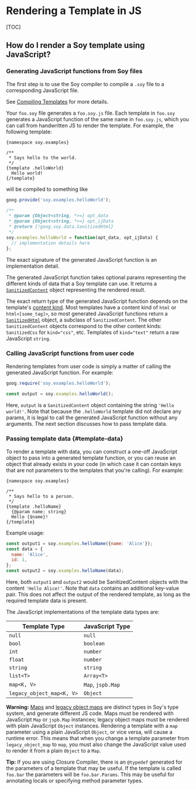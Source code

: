 # Rendering a Template in JS

[TOC]

## How do I render a Soy template using JavaScript?

### Generating JavaScript functions from Soy files

The first step is to use the Soy compiler to compile a `.soy` file to a
corresponding JavaScript file.

See [Compiling Templates](dir.md) for more details.

Your `foo.soy` file generates a `foo.soy.js` file. Each template in `foo.soy`
generates a JavaScript function of the same name in `foo.soy.js`, which you can
call from handwritten JS to render the template. For example, the following
template:

```soy
{namespace soy.examples}

/**
 * Says hello to the world.
 */
{template .helloWorld}
  Hello world!
{/template}
```

will be compiled to something like

```js
goog.provide('soy.examples.helloWorld');

/**
 * @param {Object<string, *>=} opt_data
 * @param {Object<string, *>=} opt_ijData
 * @return {!goog.soy.data.SanitizedHtml}
 */
soy.examples.helloWorld = function(opt_data, opt_ijData) {
  // implementation details here
};
```

The exact signature of the generated JavaScript function is an implementation
detail.

The generated JavaScript function takes optional params representing the
different kinds of data that a Soy template can use. It returns a
[`SanitizedContent`][sanitized-content] object representing the rendered result.

The exact return type of the generated JavaScript function depends on the
template's [content kind](security#content_kinds). Most templates have a content
kind of `html` or `html<[some_tag]>`, so most generated JavaScript functions
return a [`SanitizedHtml`][sanitized-html] object, a subclass of
`SanitizedContent`. The other `SanitizedContent` objects correspond to the other
content kinds: `SanitizedCss` for `kind="css"`, etc. Templates of `kind="text"`
return a raw JavaScript `string`.

### Calling JavaScript functions from user code

Rendering templates from user code is simply a matter of calling the generated
JavaScript function. For example:

```js
goog.require('soy.examples.helloWorld');

const output = soy.examples.helloWorld();
```

Here, `output` is a `SanitizedContent` object containing the string `'Hello
world!'`. Note that because the `.helloWorld` template did not declare any
params, it is legal to call the generated JavaScript function without any
arguments. The next section discusses how to pass template data.

### Passing template data {#template-data}

To render a template with data, you can construct a one-off JavaScript object to
pass into a generated template function, or you can reuse an object that already
exists in your code (in which case it can contain keys that are not parameters
to the templates that you're calling). For example:

```soy
{namespace soy.examples}

/**
 * Says hello to a person.
 */
{template .helloName}
  {@param name: string}
  Hello {$name}!
{/template}
```

Example usage:

```js
const output1 = soy.examples.helloName({name: 'Alice'});
const data = {
  name: 'Alice',
  id: 1,
};
const output2 = soy.examples.helloName(data);
```

Here, both `output1` and `output2` would be SanitizedContent objects with the
content `'Hello Alice!'`. Note that `data` contains an additional key-value
pair. This does not affect the output of the rendered template, as long as the
required template data is present.

The JavaScript implementations of the template data types are:

Template Type             | JavaScript Type
------------------------- | -----------------
`null`                    | `null`
`bool`                    | `boolean`
`int`                     | `number`
`float`                   | `number`
`string`                  | `string`
`list<T>`                 | `Array<T>`
`map<K, V>`               | `Map`, `jspb.Map`
`legacy_object_map<K, V>` | `Object`

**Warning:** [Maps](../reference/types#map) and
[legacy object maps](../reference/types#legacy_object_map) are distinct types in
Soy's type system, and generate different JS code. Maps must be rendered with
JavaScript `Map` or `jspb.Map` instances; legacy object maps must be rendered
with plain JavaScript `Object` instances. Rendering a template with a `map`
parameter using a plain JavaScript `Object`, or vice versa, will cause a runtime
error. This means that when you change a template parameter from
`legacy_object_map` to `map`, you must also change the JavaScript value used to
render it from a plain `Object` to a `Map`.

**Tip:** If you are using Closure Compiler, there is an `@typedef` generated for
the parameters of a template that may be useful. If the template is called
`foo.bar` the parameters will be `foo.bar.Params`. This may be useful for
annotating locals or specifying method parameter types.

<!-- References -->

[sanitized-content]: https://github.com/google/closure-library/blob/master/closure/goog/soy/data.js
[sanitized-html]: https://github.com/google/closure-library/blob/master/closure/goog/soy/data.js
